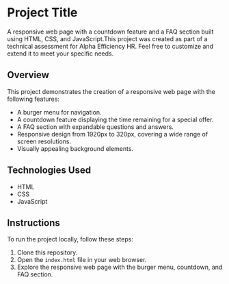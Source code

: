 # Project Title

A responsive web page with a countdown feature and a FAQ section built using HTML, CSS, and JavaScript.This project was created as part of a technical assessment for Alpha Efficiency HR. Feel free to customize and extend it to meet your specific needs.

## Overview

This project demonstrates the creation of a responsive web page with the following features:

- A burger menu for navigation.
- A countdown feature displaying the time remaining for a special offer.
- A FAQ section with expandable questions and answers.
- Responsive design from 1920px to 320px, covering a wide range of screen resolutions.
- Visually appealing background elements.

## Technologies Used

- HTML
- CSS
- JavaScript

## Instructions

To run the project locally, follow these steps:

1. Clone this repository.
2. Open the `index.html` file in your web browser.
3. Explore the responsive web page with the burger menu, countdown, and FAQ section.


